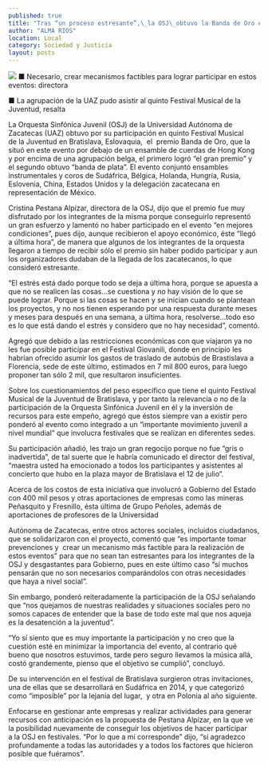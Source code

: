 ```yaml
---
published: true
title: "Tras “un proceso estresante”,\_la OSJ\_obtuvo la Banda de Oro en Eslovaquia: Cristina Pestana"
author: "ALMA RIOS"
location: Local
category: Sociedad y Justicia
layout: posts
---
```


![](http://i.imgur.com/vgWJrG7m.jpg)
■ Necesario, crear mecanismos factibles para lograr participar en estos eventos: directora

■ La agrupación de la UAZ pudo asistir al quinto Festival Musical de la Juventud, resalta

La Orquesta Sinfónica Juvenil (OSJ) de la Universidad Autónoma de Zacatecas (UAZ) obtuvo por su participación en quinto Festival Musical de la Juventud en Bratislava, Eslovaquia,  el  premio Banda de Oro, que la situó en este evento por debajo de un ensamble de cuerdas de Hong Kong y por encima de una agrupación belga, el primero logró “el gran premio” y el segundo obtuvo “banda de plata”.
El evento conjuntó ensambles instrumentales y coros de Sudáfrica, Bélgica, Holanda, Hungría, Rusia, Eslovenia, China, Estados Unidos y la delegación zacatecana en representación de México.

Cristina Pestana Alpízar, directora de la OSJ, dijo que el premio fue muy disfrutado por los integrantes de la misma porque conseguirlo representó un gran esfuerzo y lamentó no haber participado en el evento “en mejores condiciones”, pues dijo, aunque recibieron el apoyo económico, éste “llegó a última hora”, de manera que algunos de los integrantes de la orquesta llegaron a tiempo de recibir sólo el premio sin haber podido participar y aun los organizadores dudaban de la llegada de los zacatecanos, lo que consideró estresante.

“El estrés está dado porque todo se deja a última hora, porque se apuesta a que no se realicen las cosas…se cuestiona y no hay visión de lo que se puede lograr. Porque si las cosas se hacen y se inician cuando se plantean los proyectos, y no nos tienen esperando por una respuesta durante meses y meses para después en una semana, a última hora, resolverse…todo eso es lo que está dando el estrés y considero que no hay necesidad”, comentó.

Agregó que debido a las restricciones económicas con que viajaron ya no les fue posible participar en el Festival Giovanili, donde en principio les habrían ofrecido asumir los gastos de traslado de autobús de Brastislava a Florencia, sede de este último, estimados en 7 mil 800 euros, para luego proponer tan sólo 2 mil, que resultaron insuficientes.

Sobre los cuestionamientos del peso específico que tiene el quinto Festival Musical de la Juventud de Bratislava, y por tanto la relevancia o no de la participación de la Orquesta Sinfónica Juvenil en él y la inversión de recursos para este empeño, agregó que éstos siempre van a existir pero ponderó al evento como integrado a un “importante movimiento juvenil a nivel mundial” que involucra festivales que se realizan en diferentes sedes.  

Su participación añadió, les trajo un gran regocijo porque no fue “gris o inadvertida”, de tal suerte que le habría comunicado el director del festival, “maestra usted ha emocionado a todos los participantes y asistentes al concierto que hubo en la plaza mayor de Bratislava el 12 de julio”.

Acerca de los costos de esta iniciativa que involucró a Gobierno del Estado con 400 mil pesos y otras aportaciones de empresas como las mineras Peñasquito y Fresnillo, ésta última de Grupo Peñoles, además de aportaciones de profesores de la Universidad 

Autónoma de Zacatecas, entre otros actores sociales, incluidos ciudadanos, que se solidarizaron con el proyecto, comentó que “es importante tomar prevenciones y  crear un mecanismo más factible para la realización de estos eventos” para que no sean tan estresantes para los integrantes de la OSJ y desgastantes para Gobierno, pues en este último caso “sí muchos pensarán que no son necesarios comparándolos con otras necesidades que haya a nivel social”.

Sin embargo, ponderó reiteradamente la participación de la OSJ señalando que “nos quejamos de nuestras realidades y situaciones sociales pero no somos capaces de entender que la base de todo este mal que nos aqueja es la desatención a la juventud”.

“Yo sí siento que es muy importante la participación y no creo que la cuestión esté en minimizar la importancia del evento, al contrario qué bueno que nosotros estuvimos, tarde pero seguro llevamos la música allá, costó grandemente, pienso que el objetivo se cumplió”, concluyó.

De su intervención en el festival de Bratislava surgieron otras invitaciones, una de ellas que se desarrollará en Sudáfrica en 2014, y que categorizó como “imposible” por la lejanía del lugar,  y otra en Polonia al año siguiente.

Enfocarse en gestionar ante empresas y realizar actividades para generar recursos con anticipación es la propuesta de Pestana Alpízar, en la que ve la posibilidad nuevamente de conseguir los objetivos de hacer participar a la OSJ en festivales. “Por lo que a mí corresponde” dijo, “sí agradezco profundamente a todas las autoridades y a todos los factores que hicieron posible que fuéramos”.
